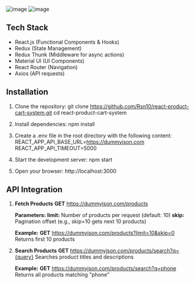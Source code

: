 ![image](https://github.com/user-attachments/assets/6532b742-b051-4b24-9263-496b945ee3e3)
![image](https://github.com/user-attachments/assets/a19058c7-7975-43bd-946a-9d82c4c411c7)

## Tech Stack
- React.js (Functional Components & Hooks)
- Redux (State Management)
- Redux Thunk (Middleware for async actions)
- Material UI (UI Components)
- React Router (Navigation)
- Axios (API requests)

## Installation
1. Clone the repository:
   git clone https://github.com/Rsn10/react-product-cart-system.git
   cd react-product-cart-system

2. Install dependencies:
   npm install

3. Create a .env file in the root directory with the following content:
   REACT_APP_API_BASE_URL=https://dummyjson.com
   REACT_APP_API_TIMEOUT=5000

4. Start the development server:
   npm start

5. Open your browser:
   http://localhost:3000

## API Integration
1. **Fetch Products**
      **GET** https://dummyjson.com/products
   
   **Parameters:**
      **limit:** Number of products per request (default: 10)
      **skip:** Pagination offset (e.g., skip=10 gets next 10 products)
   
   **Example:**
      **GET** https://dummyjson.com/products?limit=10&skip=0
      Returns first 10 products

2. **Search Products**
      **GET** https://dummyjson.com/products/search?q={query}
      Searches product titles and descriptions

   **Example:**
      **GET** https://dummyjson.com/products/search?q=phone
      Returns all products matching "phone"
